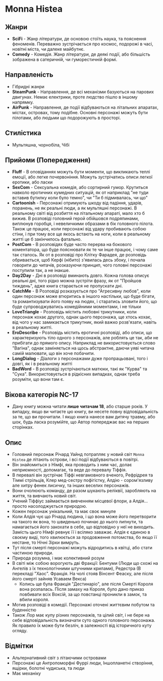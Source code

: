 # Monna Histea

## Жанри
* __SciFi__ - Жанр літератури, де основою стоїть наука, та пояснення феноменів. Переважно зустрічається про космос, подорожі в часі, новітні міста, чи далеке майбутнє.
* __Comedy__ - Комедія. Жанр літератури, де деякі події, або більшість зображена в сатеричній, чи гуморестичній формі.

## Направленість
* Гібридні жанри
* __SteamPunk__ - Направлення, де всі механізми базуються на парових двигунах. Немає електрики, проте людство пішло в іншому напрямку.
* __AirPunk__ - Направлення, де події відбуваються на літальних апаратах, містах, островах, тому подібне. Основні персонажі можуть бути пілотами, або людьми що подорожують в просторі.

## Стилістика
* Мультяшна, чорнобіла, Чібі


## Прийоми (Попередження)
* __Fluff__ - В оповіданнях можуть бути моменти, що викликають теплі емоції, або легке почервоніння. Можуть зустрічатись описи легкої еротики, або ласки
* __SexCom__ - Сексуальна комедія, або сортирний гумор. Крутиться навколо еротичних кумедних ситуацій, як от наприклад "не туди вставив бутилку коли було темно", чи "Ти б підмивалась, чи що"
* __Cartoonish__ - Персонажі отримують шкоду від падіння, ударів, поранень, не як реальні люди, а як мультяшні персонажі. В реальному світі від розбиття на літальному апараті, мало хто б вижив. В розповіді головний герой обійшовся подряпинами, виплюнув горобця, і невеличкими образами в бік головного пілота. Також це працює, коли персонажі від удару пробивають собою стіни, і при тому все ще якось встають на ноги, коли в реальному житті це б закінчилось фатально.
* __PostCom__ - В розповідях буде часто перерва на бокового коментатора, що буде пояснювати як те чи інше працює, і чому саме так сталось. Як от в розповіді про Клітку Фарадея, де розповідь обривається, щоб Керфі (нібито) з'явилась десь збоку, і почала говорити до читачів, розказуючи принцип, чого головні персонажі поступили так, а не інакше.
* __Day2Day__ - Дні в  розповіді вминають довго. Кожна голова описує реальні дні, того рідко можна зустріти фразу, як от "Пройшов тиждень", адже книга старається не пропускати дні.
* __CatchMe__ - В Розповіді розказується про "Агресивну любов", коли один персонаж може втюритись в іншого настільки, що буде бігати, та романтизувати його появу на людях, і старатись зловити його, що буде супроводжуватись комедійними моментами, і не тільки
* __LoveTriangle__ - Розповідь містить любовні трикутники, коли персонаж кохає другого, однак цього персонажа, ще хтось кохає, від чого у нас замикається трикутник, який важко розв'язати, навіть в реальному житті.
* __EroDescribe__ - Розповідь містить еротичні розповіді, або описи, що характеризують тіло одного з персонажів, але роблять це так, аби не прибігати до прямого опису. Наприклад не використовується слово "Вагіна", однак заміняється на щось абстрактне, даючи уяві читача самій малювати, що він хоче побачити.
* __LongDialog__ - Діалоги з персонажами дуже пропрацьовані, того і довгі, як і в реальному житті
* __BadWord__ - В розповіді зустрічаються матюки, такі як "Курва" та "Сука". Використовується в рідкісних випадках, однак треба розуміти, що вони там є.


## Вікова категорія NC-17
* Дану книгу можна читати __лише читачам 18__, або старше років. У випадку, якщо ви читаєте цю книгу, ви несете повну відповідальність за те, що ви прочитали. І якщо книга нанесе вам дитячу травму, або шок, будь ласка розумійте, що Автор попереджає вас на перших сторінках.

## Опис
* Головний персонаж Річард Уайнд потрапляє у новий світ `Monna Histea` де літають острови, і всі події відбуваються в повітрі.
* Він знайомиться з Німфі, яка проводить з ним час, долає неприємності, допомагає, та веде до перевалу Тіффія.
* В перевалі він зустрічає Тіффі невгамовного вченого, Рефрідрея та Тіммі стрільців, Клер мед-сестру пофігістку, Алдію - сором'язливу але хитру фенек лисичку, та інших веселих персонажів.
* Вони очолюють команду, де разом шукають реліквії, заробляють на життя, та вивчають новий світ.
* Учений Тіффіус займається вивченням місцевої флори, а Алдія... просто насолоджується природою.
* Кожен персонаж унікальний, та має своє минуле
* Коли Алдія чує що Річард людина, і що вона може його перетворити на такого як вона, то швиденько починає до нього липнути, та намагається його закохати в себе, що відповідно у неї не виходить. Замість цього Німфі ревнує її і всіляко заважає. Алдія є єдиною в своєму виді, того хвилюється за продовження потомства, бо якщо її нестане, то Нічні Зірки вимруть.
* Тут після смерті персонажі можуть відродитись в квітці, або стати частиною природи.
* Природа розумна, і має колективний розум
* В світі між собою ворогують дві Фракції: Бентуми (Люди що схожі на Ангелів з їх технологічними штучними крилами), Редестра (В перекладі "Хаос". Фракція. На чолі стояв Вінсент Феаску, але після його смерті зайняв Усаваем Векса)
	* Колись ще була Фракція "Дестинаріо", але після Смерті Короля вона розпалась. Після замаху на Короля, було дано приказ повбивати всіх Воксій, за що повстанці проникли в замок, та вбили короля.
* Мотив розповіді в комедії. Персонажі оточені життєвим побутом та буденністю
* Також Лор має купу різних персонажів, та цілий світ, і не бере на себе відповідальність визначати суто одного головного персонажа. Як правило їх може бути безліч, в залежності від історичного куту огляду.


## Відмітки
* Альтернативний світ з літаючими островами
* Персонажі це Антропоморфні Фуррі люди, Іншопланетні створіння, ящірки, болотні чудиська, та люди
* Має механіку 